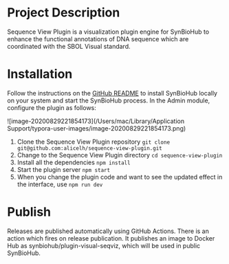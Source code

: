 # Project Description

Sequence View Plugin is a visualization plugin engine for SynBioHub to enhance the functional annotations of DNA sequence which are coordinated with the SBOL Visual standard. 

# Installation

Follow the instructions on the [GitHub README](https://github.com/SynBioHub/synbiohub#manual-installation) to install SynBioHub locally on your system and start the SynBioHub process. In the Admin module, configure the plugin as follows:

![image-20200829221854173](/Users/mac/Library/Application Support/typora-user-images/image-20200829221854173.png)

1. Clone the Sequence View Plugin repository `git clone git@github.com:alicelh/sequence-view-plugin.git`
2. Change to the  Sequence View Plugin directory `cd sequence-view-plugin`
3. Install all the dependencies `npm install`
4. Start the plugin server `npm start`
5. When you change the plugin code and want to see the updated effect in the interface, use `npm run dev`

# Publish

Releases are published automatically using GitHub Actions. There is an action which fires on release publication. It publishes an image to Docker Hub as synbiohub/plugin-visual-seqviz, which will be used in public SynBioHub.
